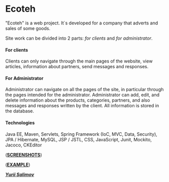 <h1>Ecoteh</h1>

"Ecoteh" is a web project. It`s developed for a company that adverts and sales of some goods.

Site work can be divided into 2 parts: _for clients_ and _for administrator_.

<h4>For clients</h4>

Clients can only navigate through the main pages of the website, view articles, information about partners, send messages and responses.

<h4>For Administrator</h4>

Administrator can navigate on all the pages of the site, in particular through the pages intended for the administrator. Administrator can add, edit, and delete information about the products, categories, partners, and also messages and responses written by the client. All information is stored in the database.

<h4>Technologies</h4>

 Java EE, Maven, Servlets, Spring Framework (IoC, MVC, Data, Security), JPA / Hibernate, MySQL, JSP / JSTL, CSS, JavaScript, Junit, Mockito, Jacoco, CKEditor

([**SCREENSHOTS**](https://github.com/YuriiSalimov/Ecoteh/tree/master/screenshots))

([**EXAMPLE**](http://ecoteh.com.ua))

[_**Yurii Salimov**_](https://www.linkedin.com/in/yurii-salimov)